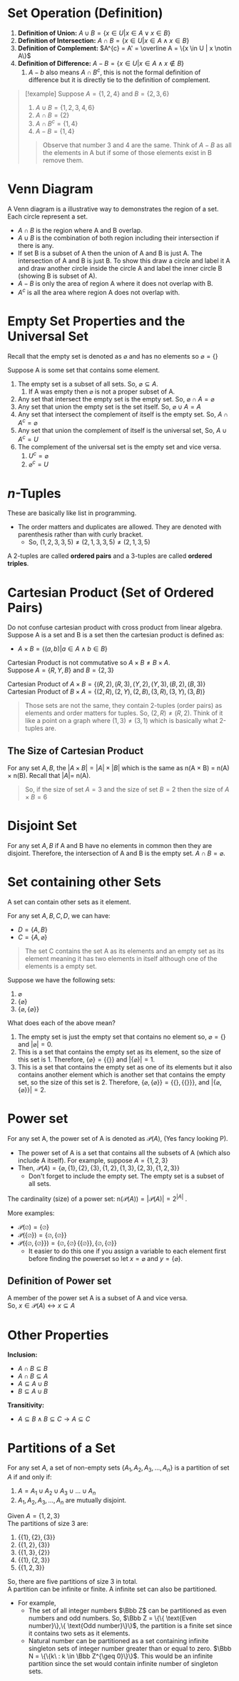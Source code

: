 
# Set Operation (Definition)


1. **Definition of Union:** $A \cup B = \{x \in U | x \in A \vee x \in B\}$
2. **Definition of Intersection:** $A \cap B = \{x \in U | x \in A \wedge x \in B\}$
3. **Definition of Complement:** $A^{c} = A' = \overline A = \{x \in U | x \notin A\}$
4. **Definition of Difference:** $A - B = \{x \in U | x \in A \wedge x \notin B\}$
	1. $A-b$ also means $A \cap B^{c}$, this is not the formal definition of difference but it is directly tie to the definition of complement.
>[!example]
>Suppose $A = \{1, 2, 4\}$ and $B = \{2, 3, 6\}$
>1. $A \cup B = \{1, 2, 3, 4, 6\}$
>2. $A \cap B = \{2\}$
>3. $A \cap B^c = \{1, 4\}$
>4. $A - B = \{1, 4\}$
>>Observe that number 3 and 4 are the same. Think of $A - B$ as all the elements in A but if some of those elements exist in B remove them. 
# Venn Diagram

A Venn diagram is a illustrative way to demonstrates the region of a set. Each circle represent a set. 
- $A \cap B$ is the region where A and B overlap. 
- $A \cup B$ is the combination of both region including their intersection if there is any. 
- If set B is a subset of A then the union of A and B is just A. The intersection of A and B is just B. To show this draw a circle and label it A and draw another circle inside the circle A and label the inner circle B (showing B is subset of A). 
- $A - B$ is only the area of region A where it does not overlap with B. 
- $A^c$ is all the area where region A does not overlap with.  


# Empty Set Properties and the Universal Set

Recall that the empty set is denoted as $\varnothing$ and has no elements so $\varnothing = \{\}$

Suppose A is some set that contains some element.
1. The empty set is a subset of all sets. So, $\varnothing \subseteq A$.
	1. If A was empty then $\varnothing$ is not a proper subset of A.
2. Any set that intersect the empty set is the empty set. So, $\varnothing \cap A = \varnothing$
3. Any set that union the empty set is the set itself. So, $\varnothing \cup A = A$
4. Any set that intersect the complement of itself is the empty set. So, $A \cap A^c = \varnothing$
5. Any set that union the complement of itself is the universal set, So, $A \cup A^c = U$
6. The complement of the universal set is the empty set and vice versa.
	1. $U^c = \varnothing$
	2. $\varnothing^c = U$


# $n$-Tuples 

These are basically like list in programming. 
- The order matters and duplicates are allowed. They are denoted with parenthesis rather than with curly bracket. 
	- So, $(1, 2, 3, 3, 5) \neq (2, 1, 3, 3, 5) \neq (2, 1, 3, 5)$


A 2-tuples are called **ordered pairs** and a 3-tuples are called **ordered triples**. 

# Cartesian Product (Set of Ordered Pairs)

Do not confuse cartesian product with cross product from linear algebra. <br> 
Suppose A is a set and B is a set then the cartesian product is defined as: 
- $A \times B = \{(a, b) | a \in A \wedge b \in B\}$

Cartesian Product is not commutative so $A \times B \neq B \times A$.<br>
Suppose $A = \{R, Y, B\}$ and $B = \{2, 3\}$

Cartesian Product of $A \times B = \{(R, 2), (R, 3), (Y, 2), (Y, 3), (B, 2), (B, 3)\}$<br>
Cartesian Product of $B \times A = \{(2, R), (2, Y), (2, B), (3, R), (3, Y), (3, B)\}$

>Those sets are not the same, they contain 2-tuples (order pairs) as elements and order matters for tuples. So, $(2, R) \neq (R, 2)$. Think of it like a point on a graph where $(1, 3) \neq (3, 1)$ which is basically what 2-tuples are. 


## The Size of Cartesian Product

For any set $A, B$, the $|A \times B| = |A| \times |B|$ which is the same as n(A $\times$ B) = n(A) $\times$ n(B). Recall that $|A| =$ n(A). 

>So, if the size of set $A = 3$ and the size of set $B = 2$ then the size of $A \times B = 6$



# Disjoint Set

For any set $A, B$ if A and B have no elements in common then they are disjoint. Therefore, the intersection of A and B is the empty set. $A \cap B = \varnothing$.


# Set containing other Sets

A set can contain other sets as it element.

For any set $A, B, C, D$, we can have: 
- $D = \{A, B\}$
- $C = \{A, \varnothing \}$

> The set C contains the set A as its elements and an empty set as its element meaning it has two elements in itself although one of the elements is a empty set. 

Suppose we have the following sets: 
1. $\varnothing$ 
2. $\{\varnothing\}$
3. $\{\varnothing, \{\varnothing\}\}$

What does each of the above mean?

1. The empty set is just the empty set that contains no element so, $\varnothing = \{\}$ and $|\varnothing| = 0$.
2. This is a set that contains the empty set as its element, so the size of this set is 1. Therefore, $\{\varnothing\} = \{\{\}\}$ and $|\{\varnothing\}| = 1$.
3. This is a set that contains the empty set as one of its elements but it also contains another element which is another set that contains the empty set, so the size of this set is 2. Therefore, $\{\varnothing, \{\varnothing\}\} = \{\{\}, \{\{\}\}\}$, and $|\{\varnothing, \{\varnothing\}\}| = 2$.


# Power set

For any set A, the power set of A is denoted as $\mathcal P(A)$, (Yes fancy looking P).
- The power set of A is a set that contains all the subsets of A (which also include A itself).
For example, suppose $A = \{1, 2, 3\}$
- Then, $\mathcal P(A) = \{\varnothing, \{1\}, \{2\}, \{3\}, \{1, 2\}, \{1, 3\}, \{2, 3\}, \{1, 2, 3\}\}$
	- Don't forget to include the empty set. The empty set is a subset of all sets. 

The cardinality (size) of a power set: n$(\mathcal P(A)) = |\mathcal P(A)| =  2^{|A|}$ .

More examples: 
- $\mathcal P(\varnothing) = \{\varnothing\}$
- $\mathcal P(\{\varnothing\}) = \{\varnothing, \{\varnothing\}\}$
- $\mathcal P(\{\varnothing, \{\varnothing\}\}) = \{\varnothing, \{\varnothing\}\, \{\{\varnothing\}\}, \{\varnothing, \{\varnothing\}\}$
	- It easier to do this one if you assign a variable to each element first before finding the powerset so let $x = \varnothing$ and $y = \{\varnothing\}$.

## Definition of Power set
A member of the power set A is a subset of A and vice versa.<br> 
So, $x \in \mathcal P(A) \leftrightarrow x \subseteq A$

# Other Properties

**Inclusion:**
- $A \cap B \subseteq B$
- $A \cap B \subseteq A$
- $A \subseteq A \cup B$
- $B \subseteq A \cup B$

**Transitivity:** 
- $A \subseteq B \wedge B \subseteq C \to A \subseteq C$



# Partitions of a Set

For any set $A$, a set of non-empty sets $\{A_1, A_2, A_3, ..., A_n\}$ is a partition of set $A$ if and only if: 
1. $A = A_1 \cup A_2 \cup A_3 \cup ... \cup A_n$
2. $A_1, A_2, A_3, ..., A_n$ are mutually disjoint. 

Given $A = \{1, 2, 3\}$<br>
The partitions of size 3 are:
1. $\{\{1\}, \{2\}, \{3\}\}$
2. $\{\{1, 2\}, \{3\}\}$
3. $\{\{1, 3\}, \{2\}\}$
4. $\{\{1\}, \{2, 3\}\}$
5. $\{\{1, 2, 3\}\}$

So, there are five partitions of size 3 in total.<br> 
A partition can be infinite or finite. A infinite set can also be partitioned.
- For example, 
	- The set of all integer numbers $\Bbb Z$ can be partitioned as even numbers and odd numbers. So, $\Bbb Z = \{\{ \text{Even number}\},\{ \text{Odd number}\}\}$, the partition is a finite set since it contains two sets as it elements. 
	- Natural number can be partitioned as a set containing infinite singleton sets of integer number greater than or equal to zero. $\Bbb N = \{\{k\ : k \in \Bbb Z^{\geq 0}\}\}$. This would be an infinite partition since the set would contain infinite number of singleton sets. 
	